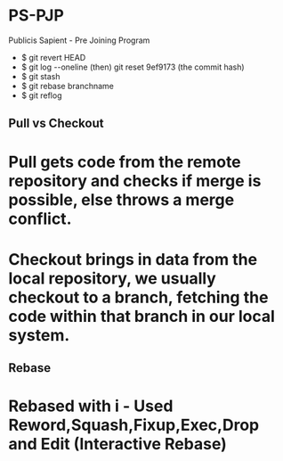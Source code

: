 # PS-PJP
Publicis Sapient - Pre Joining Program

  * $ git revert HEAD
  * $ git log --oneline (then) git reset 9ef9173 (the commit hash)
  * $ git stash
  * $ git rebase branchname
  * $ git reflog

## Pull vs Checkout
  # Pull gets code from the remote repository and checks if merge is possible, else throws a merge conflict.
  # Checkout brings in data from the local repository, we usually checkout to a branch, fetching the code within that branch in our local system.

## Rebase
  # Rebased with i - Used Reword,Squash,Fixup,Exec,Drop and Edit (Interactive Rebase)